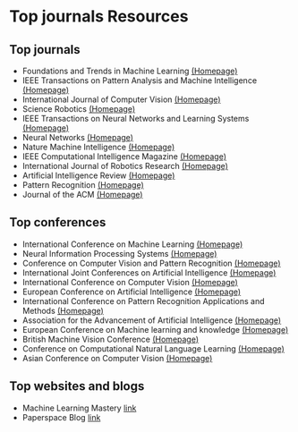 # Top journals Resources
## Top journals
* Foundations and Trends in Machine Learning [(Homepage)](https://www.nowpublishers.com/MAL)
* IEEE Transactions on Pattern Analysis and Machine Intelligence [(Homepage)](https://ieeexplore.ieee.org/xpl/RecentIssue.jsp?punumber=34)
* International Journal of Computer Vision [(Homepage)](https://www.springer.com/journal/11263)
* Science Robotics [(Homepage)](https://www.science.org/journal/scirobotics)
* IEEE Transactions on Neural Networks and Learning Systems [(Homepage)](https://ieeexplore.ieee.org/xpl/RecentIssue.jsp?punumber=5962385)
* Neural Networks [(Homepage)](https://www.sciencedirect.com/journal/neural-networks)
* Nature Machine Intelligence [(Homepage)](https://www.nature.com/natmachintell/)
* IEEE Computational Intelligence Magazine [(Homepage)](https://ieeexplore.ieee.org/xpl/aboutJournal.jsp?punumber=10207)
* International Journal of Robotics Research [(Homepage)](https://journals.sagepub.com/home/ijr)
* Artificial Intelligence Review [(Homepage)](https://www.springer.com/journal/10462)
* Pattern Recognition [(Homepage)](https://www.sciencedirect.com/journal/pattern-recognition)
* Journal of the ACM [(Homepage)](https://dl.acm.org/journal/jacm)

## Top conferences
* International Conference on Machine Learning [(Homepage)](https://icml.cc/)
* Neural Information Processing Systems [(Homepage)](https://nips.cc/)
* Conference on Computer Vision and Pattern Recognition [(Homepage)](https://cvpr2019.thecvf.com/)
* International Joint Conferences on Artificial Intelligence [(Homepage)](https://www.ijcai.org/)
* International Conference on Computer Vision [(Homepage)](https://iccv2019.thecvf.com/)
* European Conference on Artificial Intelligence [(Homepage)](http://ecai2020.eu/)
* International Conference on Pattern Recognition Applications and Methods [(Homepage)](https://icpram.scitevents.org/)
* Association for the Advancement of Artificial Intelligence [(Homepage)](https://sigir.org/)
* European Conference on Machine learning and knowledge [(Homepage)](https://ecmlpkdd2020.net/)
* British Machine Vision Conference [(Homepage)](https://bmvc2019.org/)
* Conference on Computational Natural Language Learning [(Homepage)](https://www.conll.org/)
* Asian Conference on Computer Vision [(Homepage)](https://accv2020.github.io/)

## Top websites and blogs
* Machine Learning Mastery [link](https://machinelearningmastery.com/)
* Paperspace Blog [link](https://blog.paperspace.com/)
